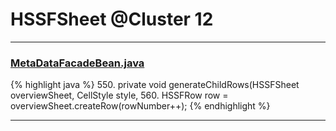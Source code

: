# HSSFSheet @Cluster 12

***

### [MetaDataFacadeBean.java](https://searchcode.com/codesearch/view/39694405/)
{% highlight java %}
550. private void generateChildRows(HSSFSheet overviewSheet, CellStyle style,
560.     HSSFRow row = overviewSheet.createRow(rowNumber++);
{% endhighlight %}

***

